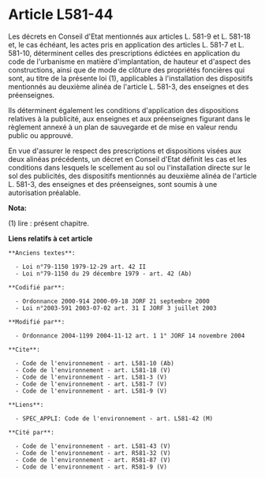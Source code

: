 # Article L581-44

Les décrets en Conseil d'Etat mentionnés aux articles L. 581-9 et L. 581-18 et, le cas échéant, les actes pris en application
des articles L. 581-7 et L. 581-10, déterminent celles des prescriptions édictées en application du code de l'urbanisme en
matière d'implantation, de hauteur et d'aspect des constructions, ainsi que de mode de clôture des propriétés foncières qui
sont, au titre de la présente loi (1), applicables à l'installation des dispositifs mentionnés au deuxième alinéa de
l'article L. 581-3, des enseignes et des préenseignes. 

Ils déterminent également les conditions d'application des dispositions relatives à la publicité, aux enseignes et aux
préenseignes figurant dans le règlement annexé à un plan de sauvegarde et de mise en valeur rendu public ou approuvé. 

En vue d'assurer le respect des prescriptions et dispositions visées aux deux alinéas précédents, un décret en Conseil d'Etat
définit les cas et les conditions dans lesquels le scellement au sol ou l'installation directe sur le sol des publicités, des
dispositifs mentionnés au deuxième alinéa de l'article L. 581-3, des enseignes et des préenseignes, sont soumis à une
autorisation préalable.

**Nota:**

(1) lire : présent chapitre.

**Liens relatifs à cet article**

	**Anciens textes**:

	  - Loi n°79-1150 1979-12-29 art. 42 II
	  - Loi n°79-1150 du 29 décembre 1979 - art. 42 (Ab)

	**Codifié par**:

	  - Ordonnance 2000-914 2000-09-18 JORF 21 septembre 2000
	  - Loi n°2003-591 2003-07-02 art. 31 I JORF 3 juillet 2003

	**Modifié par**:

	  - Ordonnance 2004-1199 2004-11-12 art. 1 1° JORF 14 novembre 2004

	**Cite**:

	  - Code de l'environnement - art. L581-10 (Ab)
	  - Code de l'environnement - art. L581-18 (V)
	  - Code de l'environnement - art. L581-3 (V)
	  - Code de l'environnement - art. L581-7 (V)
	  - Code de l'environnement - art. L581-9 (V)

	**Liens**:

	  - SPEC_APPLI: Code de l'environnement - art. L581-42 (M)

	**Cité par**:

	  - Code de l'environnement - art. L581-43 (V)
	  - Code de l'environnement - art. R581-32 (V)
	  - Code de l'environnement - art. R581-87 (V)
	  - Code de l'environnement - art. R581-9 (V)
